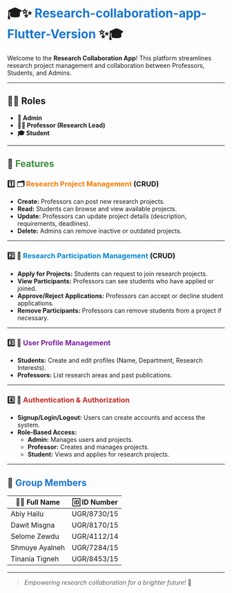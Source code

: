 
# 🎓✨ <span style="color:#1976D2">Research-collaboration-app-Flutter-Version</span> ✨🎓

Welcome to the **Research Collaboration App**! This platform streamlines research project management and collaboration between Professors, Students, and Admins.

---

## 🧑‍💼 **Roles**

- **👑 Admin**
- **🧑‍🔬 Professor (Research Lead)**
- **🎓 Student**

---

## 🚀 <span style="color:#388E3C">Features</span>

### 1️⃣ 🗂️ <span style="color:#F57C00">Research Project Management</span> (CRUD)
- **Create:** Professors can post new research projects.
- **Read:** Students can browse and view available projects.
- **Update:** Professors can update project details (description, requirements, deadlines).
- **Delete:** Admins can remove inactive or outdated projects.

---

### 2️⃣ 🤝 <span style="color:#0288D1">Research Participation Management</span> (CRUD)
- **Apply for Projects:** Students can request to join research projects.
- **View Participants:** Professors can see students who have applied or joined.
- **Approve/Reject Applications:** Professors can accept or decline student applications.
- **Remove Participants:** Professors can remove students from a project if necessary.

---

### 3️⃣ 👤 <span style="color:#7B1FA2">User Profile Management</span>
- **Students:** Create and edit profiles (Name, Department, Research Interests).
- **Professors:** List research areas and past publications.

---

### 4️⃣ 🔐 <span style="color:#C62828">Authentication & Authorization</span>
- **Signup/Login/Logout:** Users can create accounts and access the system.
- **Role-Based Access:**
  - **Admin:** Manages users and projects.
  - **Professor:** Creates and manages projects.
  - **Student:** Views and applies for research projects.

---

## 👥 <span style="color:#1976D2">Group Members</span>

| 🧑‍💻 Full Name         | 🆔 ID Number      |
|------------------------|-------------------|
| Abiy Hailu             | UGR/8730/15       |
| Dawit Misgna           | UGR/8170/15       |
| Selome Zewdu           | UGR/4112/14       |
| Shmuye Ayalneh         | UGR/7284/15       |
| Tinania Tigneh         | UGR/8453/15       |

---

> _Empowering research collaboration for a brighter future!_ 🌟
